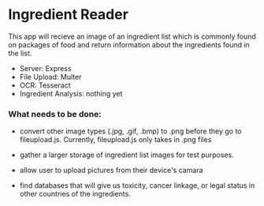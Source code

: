 # Ingredient Reader

This app will recieve an image of an ingredient list which is commonly found on packages of food and return information about the ingredients found in the list.

- Server: Express
- File Upload: Multer
- OCR: Tesseract
- Ingredient Analysis: nothing yet

### What needs to be done:

- convert other image types (.jpg, .gif, .bmp) to .png before they go to fileupload.js. Currently, fileupload.js only takes in .png files

- gather a larger storage of ingredient list images for test purposes.

- allow user to upload pictures from their device's camara

- find databases that will give us toxicity, cancer linkage, or legal status in other countries of the ingredients.
